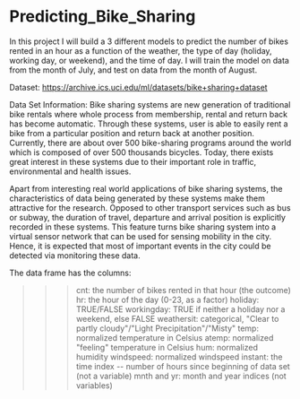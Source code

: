 # Predicting_Bike_Sharing

In this project I will build a 3 different models to predict the number of bikes rented in an hour as a function of the weather, the type of day (holiday, working day, or weekend), and the time of day. 
I will train the model on data from the month of July, and test on data from the month of August.

Dataset: https://archive.ics.uci.edu/ml/datasets/bike+sharing+dataset 

Data Set Information:
Bike sharing systems are new generation of traditional bike rentals where whole process from membership, rental and return back has become automatic. Through these systems, user is able to easily rent a bike from a particular position and return back at another position. Currently, there are about over 500 bike-sharing programs around the world which is composed of over 500 thousands bicycles. Today, there exists great interest in these systems due to their important role in traffic, environmental and health issues. 

Apart from interesting real world applications of bike sharing systems, the characteristics of data being generated by these systems make them attractive for the research. Opposed to other transport services such as bus or subway, the duration of travel, departure and arrival position is explicitly recorded in these systems. This feature turns bike sharing system into a virtual sensor network that can be used for sensing mobility in the city. Hence, it is expected that most of important events in the city could be detected via monitoring these data.

The data frame has the columns:
>>> cnt: the number of bikes rented in that hour (the outcome)
>>> hr: the hour of the day (0-23, as a factor)
>>> holiday: TRUE/FALSE
>>> workingday: TRUE if neither a holiday nor a weekend, else FALSE
>>> weathersit: categorical, "Clear to partly cloudy"/"Light Precipitation"/"Misty"
>>> temp: normalized temperature in Celsius
>>> atemp: normalized "feeling" temperature in Celsius
>>> hum: normalized humidity
>>> windspeed: normalized windspeed
>>> instant: the time index -- number of hours since beginning of data set 
(not a variable)
>>> mnth and yr: month and year indices (not variables)



